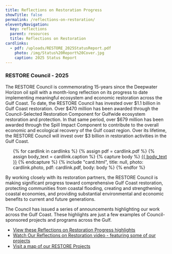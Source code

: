 ```yaml
---
title: Reflections on Restoration Progress
showTitle: false
permalink: /reflections-on-restoration/
eleventyNavigation:
  key: reflections
  parent: resources
  title: Reflections on Restoration
cardlinks:
  - pdf: /uploads/RESTORE_2025StatusReport.pdf
    photo: /img/Status%20Report%20Cover.jpg
    caption: 2025 Status Report
---
```

 ### RESTORE Council - 2025

The RESTORE Council is commemorating 15-years since the Deepwater Horizon oil spill with a month-long reflection on its progress to date implementing meaningful ecosystem and economic restoration across the Gulf Coast. To date, the RESTORE Council has invested over $1.1 billion in Gulf Coast restoration. Over $470 million has been awarded through the Council-Selected Restoration Component for Gulfwide ecosystem restoration and protection. In that same period, over $679 million has been awarded through the Spill Impact Component to contribute to the overall economic and ecological recovery of the Gulf coast region.  Over its lifetime, the RESTORE Council will invest over $3 billion in restoration activities in the Gulf Coast.


<p>
<ul class="usa-card-group padding-y-3">
{% for cardlink in cardlinks %}
  {% assign pdf = cardlink.pdf %}
  {% assign body_text = cardlink.caption %}
  {% capture body %}
    <a href="{{ pdf }}" target="_blank">{{ body_text }}</a>
  {% endcapture %}
  {% include "card.html", title: null, photo: cardlink.photo, pdf: cardlink.pdf, body: body %}
{% endfor %}
</ul>  
</p>

By working closely with its restoration partners, the RESTORE Council is making significant progress toward comprehensive Gulf Coast restoration, protecting communities from coastal flooding, creating and strengthening coastal economies, and providing substantial environmental and economic benefits to current and future generations. 

The Council has issued a series of announcements highlighting our work across the Gulf Coast. These highlights are just a few examples of Council-sponsored projects and programs across the Gulf. 

*   [View these Reflections on Restoration Progress highlights](/announcements/)
*   [Watch Our Reflections on Restoration video - featuring some of our projects](/release/2025/04/17/reflections-restoration-video/)
*   [Visit a map of our RESTORE Projects](/restore-projects)